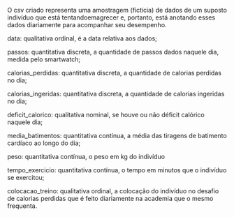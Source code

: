 O csv criado representa uma amostragem (fictícia) de dados de um suposto indivíduo que está tentandoemagrecer e, portanto, está anotando esses dados diariamente para acompanhar seu desempenho. 

data: qualitativa ordinal, é a data relativa aos dados;

passos: quantitativa discreta, a quantidade de passos dados naquele dia, medida pelo smartwatch;

calorias_perdidas: quantitativa discreta, a quantidade de calorias perdidas no dia;

calorias_ingeridas: quantitativa discreta, a quantidade de calorias ingeridas no dia;

deficit_calorico: qualitativa nominal, se houve ou não déficit calórico naquele dia;

media_batimentos: quantitativa contínua, a média das tiragens de batimento cardíaco ao longo do dia;

peso: quantitativa contínua, o peso em kg do indivíduo

tempo_exercicio: quantitativa contínua, o tempo em minutos que o indivíduo se exercitou;

colocacao_treino: qualitativa ordinal, a colocação do indivíduo no desafio de calorias perdidas que é feito diariamente na academia que o mesmo frequenta.

